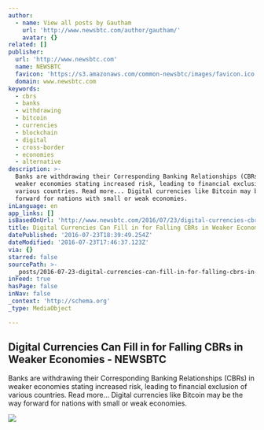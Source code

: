 ```yaml
---
author:
  - name: View all posts by Gautham
    url: 'http://www.newsbtc.com/author/gautham/'
    avatar: {}
related: []
publisher:
  url: 'http://www.newsbtc.com'
  name: NEWSBTC
  favicon: 'https://s3.amazonaws.com/common-newsbtc/images/favicon.ico'
  domain: www.newsbtc.com
keywords:
  - cbrs
  - banks
  - withdrawing
  - bitcoin
  - currencies
  - blockchain
  - digital
  - cross-border
  - economies
  - alternative
description: >-
  Banks are withdrawing their Corresponding Banking Relationships (CBRs) in
  weaker economies stating increased risk, leading to financial exclusion of
  various countries. Read more... Digital currencies like Bitcoin may be the way
  forward for nations with small or weak economies.
inLanguage: en
app_links: []
isBasedOnUrl: 'http://www.newsbtc.com/2016/07/23/digital-currencies-cbrs-economy/'
title: Digital Currencies Can Fill in for Falling CBRs in Weaker Economies - NEWSBTC
datePublished: '2016-07-23T18:39:49.254Z'
dateModified: '2016-07-23T17:46:37.123Z'
via: {}
starred: false
sourcePath: >-
  _posts/2016-07-23-digital-currencies-can-fill-in-for-falling-cbrs-in-weaker-ec.md
inFeed: true
hasPage: false
inNav: false
_context: 'http://schema.org'
_type: MediaObject

---
```

<article style=""><h1>Digital Currencies Can Fill in for Falling CBRs in Weaker Economies - NEWSBTC</h1><p>Banks are withdrawing their Corresponding Banking Relationships (CBRs) in weaker economies stating increased risk, leading to financial exclusion of various countries. Read more... Digital currencies like Bitcoin may be the way forward for nations with small or weak economies.</p><img src="http://s3.amazonaws.com/main-newsbtc-images/2016/07/23182015/world-network.jpg" /></article>